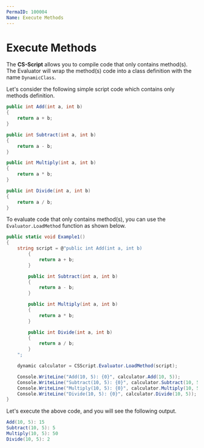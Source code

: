 ```yaml
---
PermaID: 100004
Name: Execute Methods
---
```


# Execute Methods

The **CS-Script** allows you to compile code that only contains method(s). The Evaluator will wrap the method(s) code into a class definition with the name `DynamicClass`.

Let's consider the following simple script code which contains only methods definition.

```csharp
public int Add(int a, int b)
{
    return a + b;
}

public int Subtract(int a, int b)
{
    return a - b;
}

public int Multiply(int a, int b)
{
    return a * b;
}

public int Divide(int a, int b)
{
    return a / b;
}
```

To evaluate code that only contains method(s), you can use the `Evaluator.LoadMethod` function as shown below.

```csharp
public static void Example1()
{
    string script = @"public int Add(int a, int b)
        {
            return a + b;
        }

        public int Subtract(int a, int b)
        {
            return a - b;
        }

        public int Multiply(int a, int b)
        {
            return a * b;
        }

        public int Divide(int a, int b)
        {
            return a / b;
        }
    ";

    dynamic calculator = CSScript.Evaluator.LoadMethod(script);

    Console.WriteLine("Add(10, 5): {0}", calculator.Add(10, 5));
    Console.WriteLine("Subtract(10, 5): {0}", calculator.Subtract(10, 5));
    Console.WriteLine("Multiply(10, 5): {0}", calculator.Multiply(10, 5));
    Console.WriteLine("Divide(10, 5): {0}", calculator.Divide(10, 5));
}
```

Let's execute the above code, and you will see the following output.

```csharp
Add(10, 5): 15
Subtract(10, 5): 5
Multiply(10, 5): 50
Divide(10, 5): 2
```